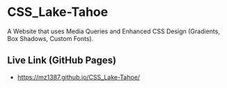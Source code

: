 # CSS_Lake-Tahoe

A Website that uses Media Queries and Enhanced CSS Design (Gradients, Box Shadows, Custom Fonts).

## Live Link (GitHub Pages)
- https://mz1387.github.io/CSS_Lake-Tahoe/
